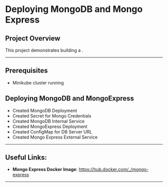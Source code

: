 # Deploying MongoDB and Mongo Express

## **Project Overview**
This project demonstrates building a .

---

## **Prerequisites**
- Minikube cluster running
  
## **Deploying MongoDB and MongoExpress**
- Created MongoDB Deployment
- Created Secret for Mongo Credentials
- Created MongoDB Internal Service
- Created MongoExpress Deployment
- Created ConfigMap for DB Server URL
- Created Mongo Express External Service
 
---

## **Useful Links:**
- **Mongo Express Docker Image**:  https://hub.docker.com/_/mongo-express

---
